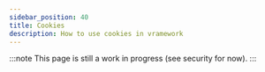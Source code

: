 ```yaml
---
sidebar_position: 40
title: Cookies
description: How to use cookies in vramework
---
```


:::note
This page is still a work in progress (see security for now).
:::